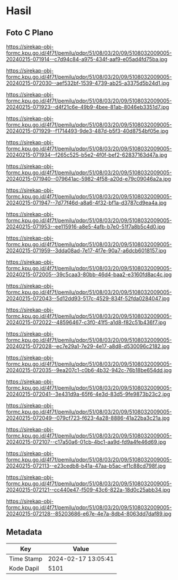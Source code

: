 # Hasil

## Foto C Plano

https://sirekap-obj-formc.kpu.go.id/4f7f/pemilu/pdpr/51/08/03/20/09/5108032009005-20240215-071914--c7d94c84-a975-434f-aaf9-e05ad4fd75ba.jpg

https://sirekap-obj-formc.kpu.go.id/4f7f/pemilu/pdpr/51/08/03/20/09/5108032009005-20240215-072030--aef532bf-1539-4739-ab25-a3375d5b24d1.jpg

https://sirekap-obj-formc.kpu.go.id/4f7f/pemilu/pdpr/51/08/03/20/09/5108032009005-20240215-071923--d4f21c6e-49b9-4bee-81ab-8046eb3351d7.jpg

https://sirekap-obj-formc.kpu.go.id/4f7f/pemilu/pdpr/51/08/03/20/09/5108032009005-20240215-071929--f1714493-9de3-487d-b5f3-40d8754bf05e.jpg

https://sirekap-obj-formc.kpu.go.id/4f7f/pemilu/pdpr/51/08/03/20/09/5108032009005-20240215-071934--f265c525-b5e2-4f0f-bef2-62837163d47a.jpg

https://sirekap-obj-formc.kpu.go.id/4f7f/pemilu/pdpr/51/08/03/20/09/5108032009005-20240215-071940--079641ac-5982-4f58-a20d-e79c09046a2a.jpg

https://sirekap-obj-formc.kpu.go.id/4f7f/pemilu/pdpr/51/08/03/20/09/5108032009005-20240215-071947--7d77f46d-a8a6-4f32-bf1a-d3787cd9ea4a.jpg

https://sirekap-obj-formc.kpu.go.id/4f7f/pemilu/pdpr/51/08/03/20/09/5108032009005-20240215-071953--ee115916-a8e5-4afb-b7e0-51f7a8b5c4d0.jpg

https://sirekap-obj-formc.kpu.go.id/4f7f/pemilu/pdpr/51/08/03/20/09/5108032009005-20240215-071959--3dda08ad-7e17-4f7e-90a7-a6dcb6018157.jpg

https://sirekap-obj-formc.kpu.go.id/4f7f/pemilu/pdpr/51/08/03/20/09/5108032009005-20240215-072005--39c5caa3-80bb-46d4-baa2-e3160fd8ac4c.jpg

https://sirekap-obj-formc.kpu.go.id/4f7f/pemilu/pdpr/51/08/03/20/09/5108032009005-20240215-072043--5d12dd93-517c-4529-834f-52fda0284047.jpg

https://sirekap-obj-formc.kpu.go.id/4f7f/pemilu/pdpr/51/08/03/20/09/5108032009005-20240215-072022--48596467-c3f0-41f5-a1d8-f82c51b436f7.jpg

https://sirekap-obj-formc.kpu.go.id/4f7f/pemilu/pdpr/51/08/03/20/09/5108032009005-20240215-072028--ec7e29a1-7e29-4e17-a8d8-d530096c2182.jpg

https://sirekap-obj-formc.kpu.go.id/4f7f/pemilu/pdpr/51/08/03/20/09/5108032009005-20240215-072035--9ea207c1-c0b6-4b32-942c-76b18be654dd.jpg

https://sirekap-obj-formc.kpu.go.id/4f7f/pemilu/pdpr/51/08/03/20/09/5108032009005-20240215-072041--3e431d9a-65f6-4e3d-83d5-9fe9873b23c2.jpg

https://sirekap-obj-formc.kpu.go.id/4f7f/pemilu/pdpr/51/08/03/20/09/5108032009005-20240215-072049--079cf723-f623-4a28-8886-41a22ba3c21a.jpg

https://sirekap-obj-formc.kpu.go.id/4f7f/pemilu/pdpr/51/08/03/20/09/5108032009005-20240215-072107--c17a50a6-01cb-4bc1-aa9d-fd9a4fe46d69.jpg

https://sirekap-obj-formc.kpu.go.id/4f7f/pemilu/pdpr/51/08/03/20/09/5108032009005-20240215-072113--e23cedb8-b41a-47aa-b5ac-ef1c88cd798f.jpg

https://sirekap-obj-formc.kpu.go.id/4f7f/pemilu/pdpr/51/08/03/20/09/5108032009005-20240215-072121--cc440e47-f509-43c6-822a-18d0c25abb34.jpg

https://sirekap-obj-formc.kpu.go.id/4f7f/pemilu/pdpr/51/08/03/20/09/5108032009005-20240215-072128--85203686-e67e-4e7a-8db4-8063dd7daf89.jpg


## Metadata

| Key        | Value               |
| ---------- | ------------------- |
| Time Stamp | 2024-02-17 13:05:41 |
| Kode Dapil | 5101                |




